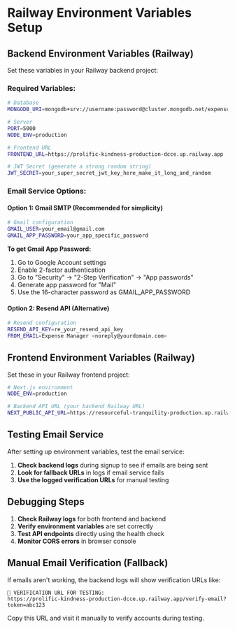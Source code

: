 # Railway Environment Variables Setup

## Backend Environment Variables (Railway)

Set these variables in your Railway backend project:

### **Required Variables:**
```bash
# Database
MONGODB_URI=mongodb+srv://username:password@cluster.mongodb.net/expense_manager

# Server
PORT=5000
NODE_ENV=production

# Frontend URL
FRONTEND_URL=https://prolific-kindness-production-dcce.up.railway.app

# JWT Secret (generate a strong random string)
JWT_SECRET=your_super_secret_jwt_key_here_make_it_long_and_random
```

### **Email Service Options:**

#### **Option 1: Gmail SMTP (Recommended for simplicity)**
```bash
# Gmail configuration
GMAIL_USER=your_email@gmail.com
GMAIL_APP_PASSWORD=your_app_specific_password
```

**To get Gmail App Password:**
1. Go to Google Account settings
2. Enable 2-factor authentication
3. Go to "Security" → "2-Step Verification" → "App passwords"
4. Generate app password for "Mail"
5. Use the 16-character password as GMAIL_APP_PASSWORD

#### **Option 2: Resend API (Alternative)**
```bash
# Resend configuration
RESEND_API_KEY=re_your_resend_api_key
FROM_EMAIL=Expense Manager <noreply@yourdomain.com>
```

## Frontend Environment Variables (Railway)

Set these in your Railway frontend project:

```bash
# Next.js environment
NODE_ENV=production

# Backend API URL (your backend Railway URL)
NEXT_PUBLIC_API_URL=https://resourceful-tranquility-production.up.railway.app
```

## Testing Email Service

After setting up environment variables, test the email service:

1. **Check backend logs** during signup to see if emails are being sent
2. **Look for fallback URLs** in logs if email service fails
3. **Use the logged verification URLs** for manual testing

## Debugging Steps

1. **Check Railway logs** for both frontend and backend
2. **Verify environment variables** are set correctly
3. **Test API endpoints** directly using the health check
4. **Monitor CORS errors** in browser console

## Manual Email Verification (Fallback)

If emails aren't working, the backend logs will show verification URLs like:
```
🔗 VERIFICATION URL FOR TESTING:
https://prolific-kindness-production-dcce.up.railway.app/verify-email?token=abc123
```

Copy this URL and visit it manually to verify accounts during testing.

